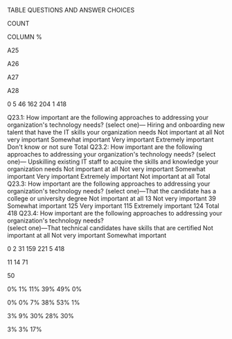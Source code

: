 TABLE QUESTIONS AND ANSWER CHOICES


COUNT


COLUMN %


A25


A26


A27


A28


0
5
46
162
204
1
418


Q23.1: How important are the following approaches to addressing your organization's technology needs? (select one)— 
Hiring and onboarding new talent that have the IT skills your organization needs
Not important at all
Not very important
Somewhat important
Very important
Extremely important
Don't know or not sure
Total
Q23.2: How important are the following approaches to addressing your organization's technology needs? (select one)— 
Upskilling existing IT staff to acquire the skills and knowledge your organization needs
Not important at all
Not very important
Somewhat important
Very important
Extremely important
Not important at all
Total
Q23.3: How important are the following approaches to addressing your organization's technology 
needs? (select one)—That the candidate has a college or university degree
Not important at all
13
Not very important
39
Somewhat important
125
Very important
115
Extremely important
124
Total
418
Q23.4: How important are the following approaches to addressing your organization's technology needs?  
(select one)—That technical candidates have skills that are certified
Not important at all
Not very important
Somewhat important


0
2
31
159
221
5
418


11
14
71


 50


0%
1%
11%
39%
49%
0%


0%
0%
7%
38%
53%
1%


3%
9%
30%
28%
30%


3%
3%
17%


